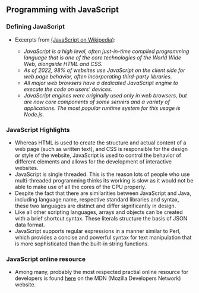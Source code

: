 ## Programming with JavaScript

### Defining JavaScript

* Excerpts from [(JavaScript on Wikipedia)](https://en.wikipedia.org/wiki/JavaScript): 

  * *JavaScript is a high level, often just-in-time compiled programming language that is one of the core technologies of the World Wide Web, alongside HTML and CSS.*
  * *As of 2022, 98% of websites use JavaScript on the client side for web page behavior, often incorporating third-party libraries.*
  * *All major web browsers have a dedicated JavaScript engine to execute the code on users' devices.*
  * *JavaScript engines were originally used only in web browsers, but are now core components of some servers and a variety of applications. The most popular runtime system for this usage is Node.js.* 
  
### JavaScript Highlights

* Whereas HTML is used to create the structure and actual content of a web page (such as written text), and CSS is responsible for the design or style of the website, JavaScript is used to control the behavior of different elements and allows for the development of interactive websites.
* JavaScript is single threaded. This is the reason lots of people who use multi-threaded programming thinks its working is slow as it would not be able to make use of all the cores of the CPU properly.
* Despite the fact that there are similarities between JavaScript and Java, including language name, respective standard libraries and syntax, these two languages are distinct and differ significantly in design.
* Like all other scripting languages, arrays and objects can be created with a brief shortcut syntax. These literals structure the basis of JSON data format.
* JavaScript supports regular expressions in a manner similar to Perl, which provides a concise and powerful syntax for text manipulation that is more sophisticated than the built-in string functions.

### JavaScript online resource

* Among many, probably the most respected practial online resource for developers is found [here](https://developer.mozilla.org/en-US/docs/Web/JavaScript) on the MDN (Mozilla Developers Network) website.
